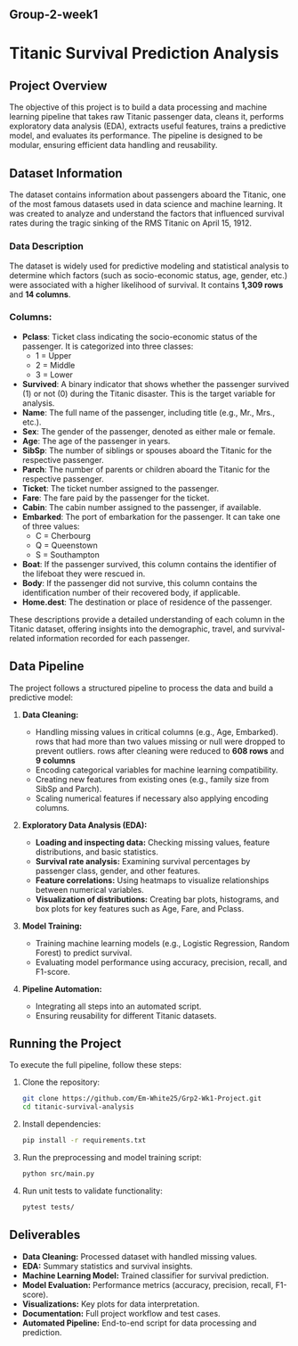 ## Group-2-week1

# Titanic Survival Prediction Analysis

## Project Overview
The objective of this project is to build a data processing and machine learning pipeline that takes raw Titanic passenger data, cleans it, performs exploratory data analysis (EDA), extracts useful features, trains a predictive model, and evaluates its performance. The pipeline is designed to be modular, ensuring efficient data handling and reusability.

## Dataset Information
The dataset contains information about passengers aboard the Titanic, one of the most famous datasets used in data science and machine learning. It was created to analyze and understand the factors that influenced survival rates during the tragic sinking of the RMS Titanic on April 15, 1912.

### Data Description
The dataset is widely used for predictive modeling and statistical analysis to determine which factors (such as socio-economic status, age, gender, etc.) were associated with a higher likelihood of survival. It contains **1,309 rows** and **14 columns**.

### Columns:
- **Pclass**: Ticket class indicating the socio-economic status of the passenger. It is categorized into three classes:
  - 1 = Upper
  - 2 = Middle
  - 3 = Lower
- **Survived**: A binary indicator that shows whether the passenger survived (1) or not (0) during the Titanic disaster. This is the target variable for analysis.
- **Name**: The full name of the passenger, including title (e.g., Mr., Mrs., etc.).
- **Sex**: The gender of the passenger, denoted as either male or female.
- **Age**: The age of the passenger in years.
- **SibSp**: The number of siblings or spouses aboard the Titanic for the respective passenger.
- **Parch**: The number of parents or children aboard the Titanic for the respective passenger.
- **Ticket**: The ticket number assigned to the passenger.
- **Fare**: The fare paid by the passenger for the ticket.
- **Cabin**: The cabin number assigned to the passenger, if available.
- **Embarked**: The port of embarkation for the passenger. It can take one of three values:
  - C = Cherbourg
  - Q = Queenstown
  - S = Southampton
- **Boat**: If the passenger survived, this column contains the identifier of the lifeboat they were rescued in.
- **Body**: If the passenger did not survive, this column contains the identification number of their recovered body, if applicable.
- **Home.dest**: The destination or place of residence of the passenger.

These descriptions provide a detailed understanding of each column in the Titanic dataset, offering insights into the demographic, travel, and survival-related information recorded for each passenger.

## Data Pipeline
The project follows a structured pipeline to process the data and build a predictive model:

1. **Data Cleaning:**
   - Handling missing values in critical columns (e.g., Age, Embarked).
     rows that had more than two values missing or null were dropped to prevent outliers.
     rows after cleaning were reduced to **608 rows** and **9 columns**
   - Encoding categorical variables for machine learning compatibility.
   - Creating new features from existing ones (e.g., family size from SibSp and Parch).
   - Scaling numerical features if necessary also applying encoding columns.

2. **Exploratory Data Analysis (EDA):**
   - **Loading and inspecting data:** Checking missing values, feature distributions, and basic statistics.
   - **Survival rate analysis:** Examining survival percentages by passenger class, gender, and other features.
   - **Feature correlations:** Using heatmaps to visualize relationships between numerical variables.
   - **Visualization of distributions:** Creating bar plots, histograms, and box plots for key features such as Age, Fare, and Pclass.

4. **Model Training:**
   - Training machine learning models (e.g., Logistic Regression, Random Forest) to predict survival.
   - Evaluating model performance using accuracy, precision, recall, and F1-score.

5. **Pipeline Automation:**
   - Integrating all steps into an automated script.
   - Ensuring reusability for different Titanic datasets.

## Running the Project
To execute the full pipeline, follow these steps:

1. Clone the repository:
   ```sh
   git clone https://github.com/Em-White25/Grp2-Wk1-Project.git
   cd titanic-survival-analysis
   ```
2. Install dependencies:
   ```sh
   pip install -r requirements.txt
   ```
3. Run the preprocessing and model training script:
   ```sh
   python src/main.py
   ```
4. Run unit tests to validate functionality:
   ```sh
   pytest tests/
   ```

## Deliverables
- **Data Cleaning:** Processed dataset with handled missing values.
- **EDA:** Summary statistics and survival insights.
- **Machine Learning Model:** Trained classifier for survival prediction.
- **Model Evaluation:** Performance metrics (accuracy, precision, recall, F1-score).
- **Visualizations:** Key plots for data interpretation.
- **Documentation:** Full project workflow and test cases.
- **Automated Pipeline:** End-to-end script for data processing and prediction.
